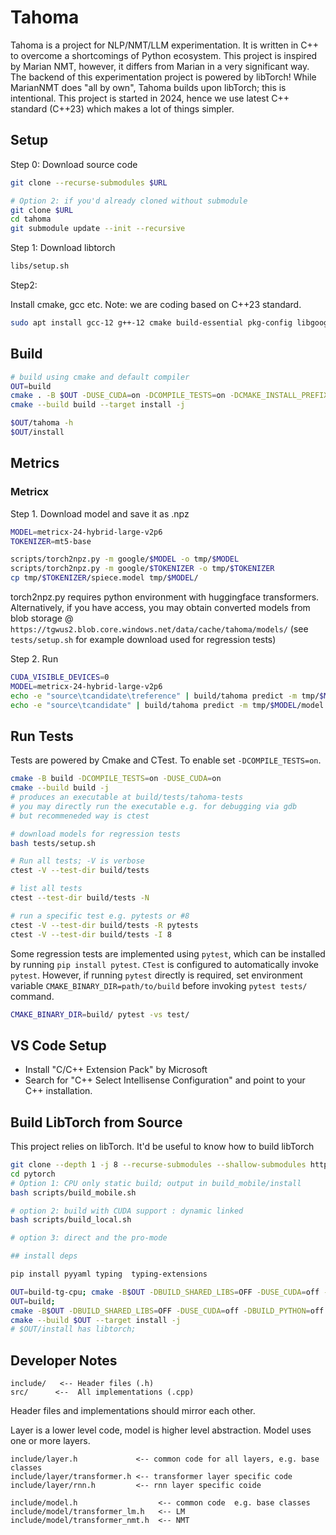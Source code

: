 # Tahoma

Tahoma is a project for NLP/NMT/LLM experimentation. It is written in C++ to
overcome a shortcomings of Python ecosystem. This project is inspired by Marian NMT,
however, it differs from Marian in a very significant way. The backend of this
experimentation project is powered by libTorch! While MarianNMT does "all by own",
Tahoma builds upon libTorch; this is intentional. This project is started in 2024,
hence we use latest C++ standard (C++23) which makes a lot of things simpler. 


## Setup

Step 0: Download source code

```bash
git clone --recurse-submodules $URL

# Option 2: if you'd already cloned without submodule
git clone $URL
cd tahoma
git submodule update --init --recursive
```


Step 1: Download libtorch

```bash
libs/setup.sh
```

Step2:

Install cmake, gcc etc. Note: we are coding based on C++23 standard.

```bash
sudo apt install gcc-12 g++-12 cmake build-essential pkg-config libgoogle-perftools-dev libdw-dev libdwarf-dev
```


## Build

```bash
# build using cmake and default compiler
OUT=build
cmake . -B $OUT -DUSE_CUDA=on -DCOMPILE_TESTS=on -DCMAKE_INSTALL_PREFIX=$OUT/install
cmake --build build --target install -j

$OUT/tahoma -h 
$OUT/install
```

## Metrics

### Metricx

Step 1. Download model and save it as .npz

```bash
MODEL=metricx-24-hybrid-large-v2p6
TOKENIZER=mt5-base

scripts/torch2npz.py -m google/$MODEL -o tmp/$MODEL
scripts/torch2npz.py -m google/$TOKENIZER -o tmp/$TOKENIZER
cp tmp/$TOKENIZER/spiece.model tmp/$MODEL/
```
torch2npz.py requires python environment with huggingface transformers. 
Alternatively, if you have access, you may obtain converted models from blob storage @ `https://tgwus2.blob.core.windows.net/data/cache/tahoma/models/`
(see `tests/setup.sh` for example download used for regression tests)

Step 2. Run
```bash
CUDA_VISIBLE_DEVICES=0
MODEL=metricx-24-hybrid-large-v2p6
echo -e "source\tcandidate\treference" | build/tahoma predict -m tmp/$MODEL/model.npz -v tmp/$MODEL/spiece.model
echo -e "source\tcandidate" | build/tahoma predict -m tmp/$MODEL/model.npz -v tmp/$MODEL/spiece.model --qe
```


## Run Tests

Tests are powered by Cmake and CTest. To enable set `-DCOMPILE_TESTS=on`.

```bash
cmake -B build -DCOMPILE_TESTS=on -DUSE_CUDA=on
cmake --build build -j
# produces an executable at build/tests/tahoma-tests
# you may directly run the executable e.g. for debugging via gdb
# but recommeneded way is ctest

# download models for regression tests
bash tests/setup.sh

# Run all tests; -V is verbose
ctest -V --test-dir build/tests

# list all tests
ctest --test-dir build/tests -N

# run a specific test e.g. pytests or #8
ctest -V --test-dir build/tests -R pytests
ctest -V --test-dir build/tests -I 8
```

Some regression tests are implemented using `pytest`, which can be installed by running `pip install pytest`.
`CTest` is configured to automatically invoke `pytest`. However, if running `pytest` directly is required,
set environment variable `CMAKE_BINARY_DIR=path/to/build` before invoking `pytest tests/` command.
```bash
CMAKE_BINARY_DIR=build/ pytest -vs test/
```



## VS Code Setup

* Install "C/C++ Extension Pack" by Microsoft
* Search for "C++ Select Intellisense Configuration" and point to your C++ installation.

## Build LibTorch from Source

This project relies on libTorch. It'd be useful to know how to build libTorch

```bash
git clone --depth 1 -j 8 --recurse-submodules --shallow-submodules https://github.com/pytorch/pytorch.git
cd pytorch
# Option 1: CPU only static build; output in build_mobile/install 
bash scripts/build_mobile.sh

# option 2: build with CUDA support : dynamic linked
bash scripts/build_local.sh

# option 3: direct and the pro-mode 

## install deps

pip install pyyaml typing  typing-extensions

OUT=build-tg-cpu; cmake -B$OUT -DBUILD_SHARED_LIBS=OFF -DUSE_CUDA=off -DBUILD_PYTHON=off -DBUILD_TEST=OFF -DBUILD_BINARY=OFF -DBUILD_CUSTOM_PROTOBUF=OFF -DCMAKE_INSTALL_PREFIX=$OUT/install
OUT=build; 
cmake -B$OUT -DBUILD_SHARED_LIBS=OFF -DUSE_CUDA=off -DBUILD_PYTHON=off -DCMAKE_BUILD_TYPE=Release -DCMAKE_INSTALL_PREFIX=$OUT/install
cmake --build $OUT --target install -j
# $OUT/install has libtorch; 

```


## Developer Notes

```
include/   <-- Header files (.h)
src/      <--  All implementations (.cpp)
```

Header files and implementations should mirror each other.

Layer is a lower level code, model is higher level abstraction. Model uses one or more layers.


```
include/layer.h             <-- common code for all layers, e.g. base classes
include/layer/transformer.h <-- transformer layer specific code
include/layer/rnn.h         <-- rnn layer specific coide

include/model.h                  <-- common code  e.g. base classes
include/model/transformer_lm.h   <-- LM
include/model/transformer_nmt.h  <-- NMT

```

